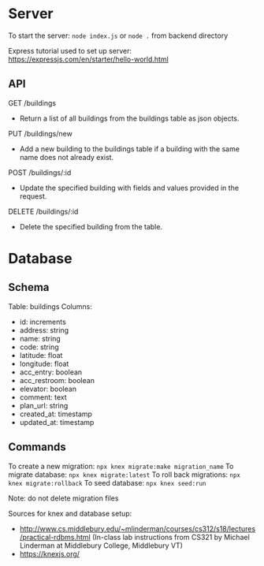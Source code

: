 # Server

To start the server: `node index.js` or `node .` from backend directory

Express tutorial used to set up server: https://expressjs.com/en/starter/hello-world.html

## API

GET /buildings
- Return a list of all buildings from the buildings table as json objects.

PUT /buildings/new
- Add a new building to the buildings table if a building with the same name does not already exist.

POST /buildings/:id
- Update the specified building with fields and values provided in the request.

DELETE /buildings/:id
- Delete the specified building from the table.

# Database

## Schema

Table: buildings
Columns:
- id: increments
- address: string
- name: string
- code: string
- latitude: float
- longitude: float
- acc_entry: boolean
- acc_restroom: boolean
- elevator: boolean
- comment: text
- plan_url: string
- created_at: timestamp
- updated_at: timestamp

## Commands

To create a new migration: `npx knex migrate:make migration_name`
To migrate database: `npx knex migrate:latest`
To roll back migrations: `npx knex migrate:rollback`
To seed database: `npx knex seed:run`

Note: do not delete migration files

Sources for knex and database setup:
- http://www.cs.middlebury.edu/~mlinderman/courses/cs312/s18/lectures/practical-rdbms.html (In-class lab instructions from CS321 by Michael Linderman at Middlebury College, Middlebury VT)
- https://knexjs.org/
